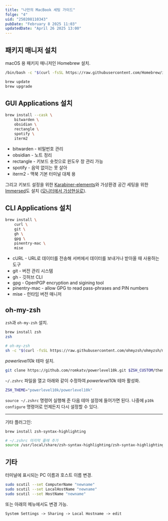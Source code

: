 ```yaml
---
title: "나만의 MacBook 세팅 가이드"
folge: "4"
uid: "250208110343"
pubDate: "February 8 2025 11:03"
updatedDate: "April 26 2025 13:00"
---
```


## 패키지 매니저 설치

macOS 용 패키지 매니저인 Homebrew 설치.

```bash
/bin/bash -c "$(curl -fsSL https://raw.githubusercontent.com/Homebrew/install/HEAD/install.sh)"

brew update
brew upgrade
```

## GUI Applications 설치

```bash
brew install --cask \
	bitwarden \
	obsidian \
	rectangle \
	spotify \
	iterm2
```

- bitwarden - 비밀번호 관리
- obsidian - 노트 정리
- rectangle - 키보드 숏컷으로 윈도우 창 관리 가능
- spotify - 음악 없이는 못 살아
- iterm2 - 맥북 기본 터미널 대체 용

그리고 키보드 설정을 위한 [Karabiner-elements](https://karabiner-elements.pqrs.org/)와 가상환경 공간 세팅을 위한 [Immersed](https://immersed.com/download)도 설치 ([모니터에서 가상현실로](/writing/5)).

## CLI Applications 설치

```bash
brew install \
	curl \
	git \
	gh \
	gpg \
	pinentry-mac \
	mise
```

- cURL - URL로 데이터를 전송해 서버에서 데이터를 보내거나 받아올 때 사용하는 도구
- git - 버전 관리 시스템
- gh - 깃허브 CLI
- gpg - OpenPGP encryption and sigining tool
- pinentry-mac - allow GPG to read pass-phrases and PIN numbers
- mise - 런타임 버전 매니저

## oh-my-zsh

`zsh`과 `oh-my-zsh` 설치.

```sh
brew install zsh
zsh

# oh-my-zsh
sh -c "$(curl -fsSL https://raw.githubusercontent.com/ohmyzsh/ohmyzsh/master/tools/install.sh)"
```

*powerlevel10k* 테마 설치.
```sh
git clone https://github.com/romkatv/powerlevel10k.git $ZSH_CUSTOM/themes/powerlevel10k
```

 `~/.zshrc` 파일을 열고 아래와 같이 수정하여 *powerlevel10k* 테마 활성화.
```sh
ZSH_THEME="powerlevel10k/powerlevel10k"
```

`source ~/.zshrc` 명령어 실행해 준 다음 테마 설정에 들어가면 된다. 나중에 `p10k configure` 명령어로 언제든지 다시 설정할 수 있다. 

---

기타 플러그인:
```sh
brew install zsh-syntax-highlighting

# ~/.zshrc 마지막 줄에 추가
source /usr/local/share/zsh-syntax-highlighting/zsh-syntax-highlighting.zsh
```


## 기타

터미널에 표시되는 PC 이름과 호스트 이름 변경.

```sh
sudo scutil --set ComputerName "newname"
sudo scutil --set LocalHostName "newname"
sudo scutil --set HostName "newname"
```

또는 아래의 메뉴에서도 변경 가능.

`System Settings -> Sharing -> Local Hostname -> edit`
